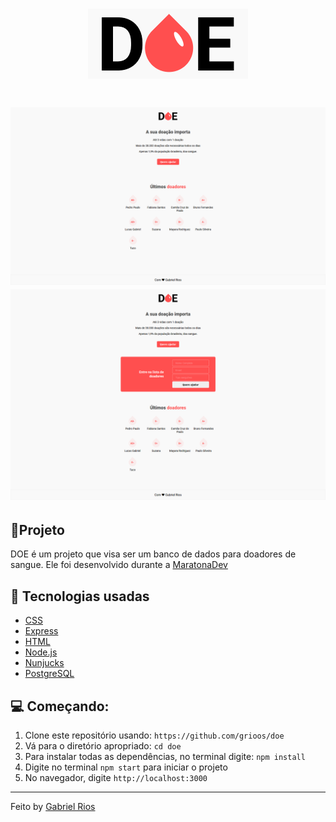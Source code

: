 <h1 align="center">
  <img src="/github/logo.png"/>
</h1>

<h1>
    <img src="/github/home.png">
    <img src="/github/home-create.png">
</h1>

## 📌Projeto

DOE é um projeto que visa ser um banco de dados para doadores de sangue. Ele foi desenvolvido durante a [MaratonaDev](https://rocketseat.com.br/maratonadev/inscricao/3.0)

## 🚀 Tecnologias usadas

- [CSS](https://www.w3schools.com/css/)
- [Express](https://expressjs.com/pt-br/)
- [HTML](https://www.w3schools.com/html/)
- [Node.js](https://nodejs.org/en/)
- [Nunjucks](https://mozilla.github.io/nunjucks/)
- [PostgreSQL](https://www.postgresql.org/)

## 💻 Começando:

1. Clone este repositório usando: `https://github.com/grioos/doe`
2. Vá para o diretório apropriado: `cd doe`
3. Para instalar todas as dependências, no terminal digite: `npm install`
4. Digite no terminal  `npm start` para iniciar o projeto
5. No navegador, digite `http://localhost:3000`

---

Feito by [Gabriel Rios](https://www.linkedin.com/in/grioos/)
